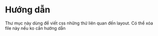 # Hướng dẫn

Thư mục này dùng để viết css những thứ liên quan đến layout. Có thể xóa file này nếu ko cần hướng dẫn
